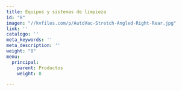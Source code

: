 ```yaml
---
title: Equipos y sistemas de limpieza
id: "8"
imagen: "//kvfiles.com/p/AutoVac-Stretch-Angled-Right-Rear.jpg"
link: ''
catalogo: ''
meta_keywords: ''
meta_description: ''
weight: "8"
menu:
  principal:
    parent: Productos
    weight: 8

---
```


